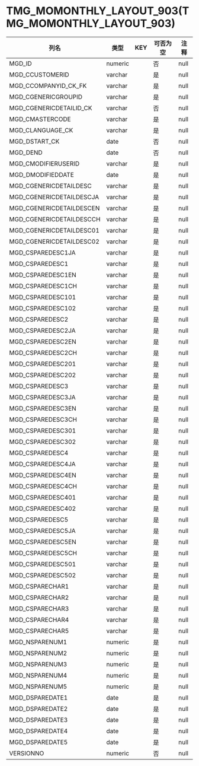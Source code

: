 # TMG_MOMONTHLY_LAYOUT_903(TMG_MOMONTHLY_LAYOUT_903)
| 列名   | 类型   | KEY  | 可否为空 | 注释   |
| ---- | ---- | ---- | ---- | ---- |
|MGD_ID|numeric||否|null|
|MGD_CCUSTOMERID|varchar||是|null|
|MGD_CCOMPANYID_CK_FK|varchar||是|null|
|MGD_CGENERICGROUPID|varchar||是|null|
|MGD_CGENERICDETAILID_CK|varchar||否|null|
|MGD_CMASTERCODE|varchar||是|null|
|MGD_CLANGUAGE_CK|varchar||是|null|
|MGD_DSTART_CK|date||否|null|
|MGD_DEND|date||否|null|
|MGD_CMODIFIERUSERID|varchar||是|null|
|MGD_DMODIFIEDDATE|date||是|null|
|MGD_CGENERICDETAILDESC|varchar||是|null|
|MGD_CGENERICDETAILDESCJA|varchar||是|null|
|MGD_CGENERICDETAILDESCEN|varchar||是|null|
|MGD_CGENERICDETAILDESCCH|varchar||是|null|
|MGD_CGENERICDETAILDESC01|varchar||是|null|
|MGD_CGENERICDETAILDESC02|varchar||是|null|
|MGD_CSPAREDESC1JA|varchar||是|null|
|MGD_CSPAREDESC1|varchar||是|null|
|MGD_CSPAREDESC1EN|varchar||是|null|
|MGD_CSPAREDESC1CH|varchar||是|null|
|MGD_CSPAREDESC101|varchar||是|null|
|MGD_CSPAREDESC102|varchar||是|null|
|MGD_CSPAREDESC2|varchar||是|null|
|MGD_CSPAREDESC2JA|varchar||是|null|
|MGD_CSPAREDESC2EN|varchar||是|null|
|MGD_CSPAREDESC2CH|varchar||是|null|
|MGD_CSPAREDESC201|varchar||是|null|
|MGD_CSPAREDESC202|varchar||是|null|
|MGD_CSPAREDESC3|varchar||是|null|
|MGD_CSPAREDESC3JA|varchar||是|null|
|MGD_CSPAREDESC3EN|varchar||是|null|
|MGD_CSPAREDESC3CH|varchar||是|null|
|MGD_CSPAREDESC301|varchar||是|null|
|MGD_CSPAREDESC302|varchar||是|null|
|MGD_CSPAREDESC4|varchar||是|null|
|MGD_CSPAREDESC4JA|varchar||是|null|
|MGD_CSPAREDESC4EN|varchar||是|null|
|MGD_CSPAREDESC4CH|varchar||是|null|
|MGD_CSPAREDESC401|varchar||是|null|
|MGD_CSPAREDESC402|varchar||是|null|
|MGD_CSPAREDESC5|varchar||是|null|
|MGD_CSPAREDESC5JA|varchar||是|null|
|MGD_CSPAREDESC5EN|varchar||是|null|
|MGD_CSPAREDESC5CH|varchar||是|null|
|MGD_CSPAREDESC501|varchar||是|null|
|MGD_CSPAREDESC502|varchar||是|null|
|MGD_CSPARECHAR1|varchar||是|null|
|MGD_CSPARECHAR2|varchar||是|null|
|MGD_CSPARECHAR3|varchar||是|null|
|MGD_CSPARECHAR4|varchar||是|null|
|MGD_CSPARECHAR5|varchar||是|null|
|MGD_NSPARENUM1|numeric||是|null|
|MGD_NSPARENUM2|numeric||是|null|
|MGD_NSPARENUM3|numeric||是|null|
|MGD_NSPARENUM4|numeric||是|null|
|MGD_NSPARENUM5|numeric||是|null|
|MGD_DSPAREDATE1|date||是|null|
|MGD_DSPAREDATE2|date||是|null|
|MGD_DSPAREDATE3|date||是|null|
|MGD_DSPAREDATE4|date||是|null|
|MGD_DSPAREDATE5|date||是|null|
|VERSIONNO|numeric||否|null|
